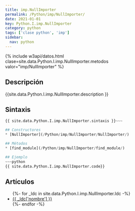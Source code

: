 ```yaml
---
title: imp.NullImporter
permalink: /Python/imp/NullImporter/
date: 2021-01-01
key: Python.I.imp.NullImporter
category: python
tags: ['clase python', 'imp']
sidebar: 
  nav: python
---
```


{% include w3api/datos.html clase=site.data.Python.I.imp.NullImporter.metodos valor="imp/NullImporter" %}

## Descripción
{{site.data.Python.I.imp.NullImporter.description }}

## Sintaxis
~~~python
{{ site.data.Python.I.imp.NullImporter.sintaxis }}~~~

## Constructores
* [NullImporter](/Python/imp/NullImporter/NullImporter/)

## Métodos
* [find_module](/Python/imp/NullImporter/find_module/)

## Ejemplo
~~~python
{{ site.data.Python.I.imp.NullImporter.code}}
~~~

## Artículos
<ul>
{%- for _ldc in site.data.Python.I.imp.NullImporter.ldc -%}
   <li>
       <a href="{{_ldc['url'] }}">{{ _ldc['nombre'] }}</a>
   </li>
{%- endfor -%}
</ul>
